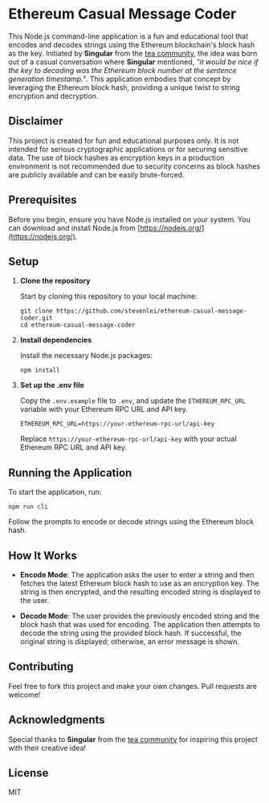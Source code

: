 # Ethereum Casual Message Coder

This Node.js command-line application is a fun and educational tool that encodes and decodes strings using the Ethereum blockchain's block hash as the key. Initiated by **Singular** from the [tea community](https://discord.tea.xyz/), the idea was born out of a casual conversation where **Singular** mentioned, _"it would be nice if the key to decoding was the Ethereum block number at the sentence generation timestamp."_. This application embodies that concept by leveraging the Ethereum block hash, providing a unique twist to string encryption and decryption.

## Disclaimer

This project is created for fun and educational purposes only. It is not intended for serious cryptographic applications or for securing sensitive data. The use of block hashes as encryption keys in a production environment is not recommended due to security concerns as block hashes are publicly available and can be easily brute-forced.

## Prerequisites

Before you begin, ensure you have Node.js installed on your system. You can download and install Node.js from [https://nodejs.org/](https://nodejs.org/).

## Setup

1. **Clone the repository**

   Start by cloning this repository to your local machine:

   ```
   git clone https://github.com/stevenlei/ethereum-casual-message-coder.git
   cd ethereum-casual-message-coder
   ```

2. **Install dependencies**

   Install the necessary Node.js packages:

   ```
   npm install
   ```

3. **Set up the .env file**

   Copy the `.env.example` file to `.env`, and update the `ETHEREUM_RPC_URL` variable with your Ethereum RPC URL and API key.

   ```
   ETHEREUM_RPC_URL=https://your-ethereum-rpc-url/api-key
   ```

   Replace `https://your-ethereum-rpc-url/api-key` with your actual Ethereum RPC URL and API key.

## Running the Application

To start the application, run:

```
npm run cli
```

Follow the prompts to encode or decode strings using the Ethereum block hash.

## How It Works

- **Encode Mode**: The application asks the user to enter a string and then fetches the latest Ethereum block hash to use as an encryption key. The string is then encrypted, and the resulting encoded string is displayed to the user.

- **Decode Mode**: The user provides the previously encoded string and the block hash that was used for encoding. The application then attempts to decode the string using the provided block hash. If successful, the original string is displayed; otherwise, an error message is shown.

## Contributing

Feel free to fork this project and make your own changes. Pull requests are welcome!

## Acknowledgments

Special thanks to **Singular** from the [tea community](https://discord.tea.xyz/) for inspiring this project with their creative idea!

## License

MIT
